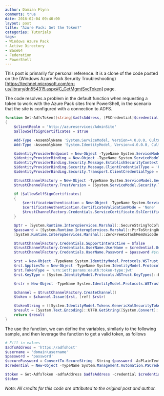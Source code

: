 ```yaml
---
author: Damian Flynn
comments: true
date: 2016-02-04 09:40:00
layout: post
title: "Azure Pack: Get the Token?"
categories: Tutorials
tags:
- Windows Azure Pack
- Active Directory
- Base64
- Federation
- PowerShell
---
```


This post is primarily for personal reference. It is a clone of the code posted on the (Windows Azure Pack Serurity Troubleshooting)[https://technet.microsoft.com/en-us/library/dn554315.aspx#C_GetMgmtSvcToken] page.

The code resolves a problem in the default function when requesting a token to work with the Azure Pack sites from PowerShell, in the scenario that the site is configured with a connection to ADFS. 

```PowerShell
function Get-AdfsToken([string]$adfsAddress, [PSCredential]$credential)
{
    $clientRealm = 'http://azureservices/AdminSite'
    $allowSelfSignCertificates = $true

    Add-Type -AssemblyName 'System.ServiceModel, Version=4.0.0.0, Culture=neutral, PublicKeyToken=b77a5c561934e089'
    Add-Type -AssemblyName 'System.IdentityModel, Version=4.0.0.0, Culture=neutral, PublicKeyToken=b77a5c561934e089'

    $identityProviderEndpoint = New-Object -TypeName System.ServiceModel.EndpointAddress -ArgumentList ($adfsAddress + '/adfs/services/trust/13/usernamemixed')
    $identityProviderBinding = New-Object -TypeName System.ServiceModel.WS2007HttpBinding -ArgumentList ([System.ServiceModel.SecurityMode]::TransportWithMessageCredential)
    $identityProviderBinding.Security.Message.EstablishSecurityContext = $false
    $identityProviderBinding.Security.Message.ClientCredentialType = 'UserName'
    $identityProviderBinding.Security.Transport.ClientCredentialType = 'None'

    $trustChannelFactory = New-Object -TypeName System.ServiceModel.Security.WSTrustChannelFactory -ArgumentList $identityProviderBinding, $identityProviderEndpoint
    $trustChannelFactory.TrustVersion = [System.ServiceModel.Security.TrustVersion]::WSTrust13

    if ($allowSelfSignCertificates)
    {
        $certificateAuthentication = New-Object -TypeName System.ServiceModel.Security.X509ServiceCertificateAuthentication
        $certificateAuthentication.CertificateValidationMode = 'None'
        $trustChannelFactory.Credentials.ServiceCertificate.SslCertificateAuthentication = $certificateAuthentication
    }

    $ptr = [System.Runtime.InteropServices.Marshal]::SecureStringToCoTaskMemUnicode($credential.Password)
    $password = [System.Runtime.InteropServices.Marshal]::PtrToStringUni($ptr)
    [System.Runtime.InteropServices.Marshal]::ZeroFreeCoTaskMemUnicode($ptr)

    $trustChannelFactory.Credentials.SupportInteractive = $false
    $trustChannelFactory.Credentials.UserName.UserName = $credential.UserName
    $trustChannelFactory.Credentials.UserName.Password = $password #$credential.Password

    $rst = New-Object -TypeName System.IdentityModel.Protocols.WSTrust.RequestSecurityToken -ArgumentList ([System.IdentityModel.Protocols.WSTrust.RequestTypes]::Issue)
    $rst.AppliesTo = New-Object -TypeName System.IdentityModel.Protocols.WSTrust.EndpointReference -ArgumentList $clientRealm
    $rst.TokenType = 'urn:ietf:params:oauth:token-type:jwt'
    $rst.KeyType = [System.IdentityModel.Protocols.WSTrust.KeyTypes]::Bearer

    $rstr = New-Object -TypeName System.IdentityModel.Protocols.WSTrust.RequestSecurityTokenResponse

    $channel = $trustChannelFactory.CreateChannel()
    $token = $channel.Issue($rst, [ref] $rstr)

    $tokenString = ([System.IdentityModel.Tokens.GenericXmlSecurityToken]$token).TokenXml.InnerText;
    $result = [System.Text.Encoding]::UTF8.GetString([System.Convert]::FromBase64String($tokenString))
    return $result
}
```

The use the function, we can define the variables, similarly to the following sample, and then leverage the function to get a valid token, as follows

```PowerShell
# Fill in values
$adfsAddress = 'https://adfshost'
$username = 'domain\username'
$password = 'password'
$securePassword = ConvertTo-SecureString -String $password -AsPlainText -Force
$credential = New-Object -TypeName System.Management.Automation.PSCredential -ArgumentList $username,$securePassword

$token = Get-AdfsToken -adfsAddress $adfsAddress -credential $credential 
$token
```

*Note: All credits for this code are attributed to the original post and author.*